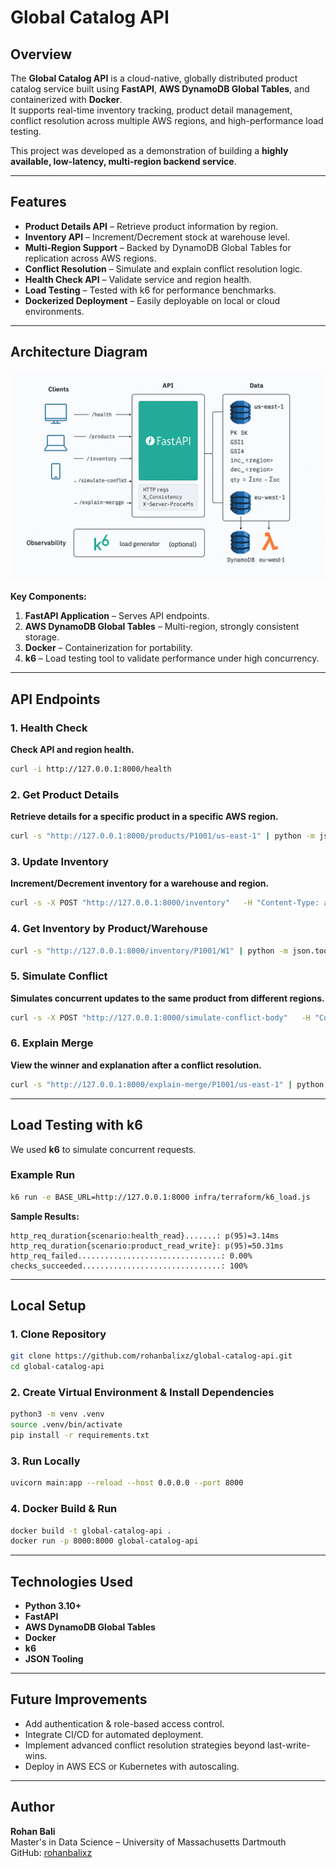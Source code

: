 # Global Catalog API

## Overview
The **Global Catalog API** is a cloud-native, globally distributed product catalog service built using **FastAPI**, **AWS DynamoDB Global Tables**, and containerized with **Docker**.  
It supports real-time inventory tracking, product detail management, conflict resolution across multiple AWS regions, and high-performance load testing.

This project was developed as a demonstration of building a **highly available, low-latency, multi-region backend service**.

---

## Features
- **Product Details API** – Retrieve product information by region.
- **Inventory API** – Increment/Decrement stock at warehouse level.
- **Multi-Region Support** – Backed by DynamoDB Global Tables for replication across AWS regions.
- **Conflict Resolution** – Simulate and explain conflict resolution logic.
- **Health Check API** – Validate service and region health.
- **Load Testing** – Tested with k6 for performance benchmarks.
- **Dockerized Deployment** – Easily deployable on local or cloud environments.

---

## Architecture Diagram
![Architecture Diagram](docs/snaps/workflow.png)

**Key Components:**
1. **FastAPI Application** – Serves API endpoints.
2. **AWS DynamoDB Global Tables** – Multi-region, strongly consistent storage.
3. **Docker** – Containerization for portability.
4. **k6** – Load testing tool to validate performance under high concurrency.

---

## API Endpoints

### 1. Health Check
**Check API and region health.**
```bash
curl -i http://127.0.0.1:8000/health
```

### 2. Get Product Details
**Retrieve details for a specific product in a specific AWS region.**
```bash
curl -s "http://127.0.0.1:8000/products/P1001/us-east-1" | python -m json.tool
```

### 3. Update Inventory
**Increment/Decrement inventory for a warehouse and region.**
```bash
curl -s -X POST "http://127.0.0.1:8000/inventory"   -H "Content-Type: application/json"   -d '{"product_id": "P1001", "warehouse_id": "W1", "region_code": "us-east-1", "inc": 10, "dec": 0}'   | python -m json.tool
```

### 4. Get Inventory by Product/Warehouse
```bash
curl -s "http://127.0.0.1:8000/inventory/P1001/W1" | python -m json.tool
```

### 5. Simulate Conflict
**Simulates concurrent updates to the same product from different regions.**
```bash
curl -s -X POST "http://127.0.0.1:8000/simulate-conflict-body"   -H "Content-Type: application/json"   -d '{"product_id":"P1001","region_code":"us-east-1","title_local":"LOCAL Aurora","price_local":129.50,"title_remote":"REMOTE Aurora","price_remote":139.00}'   | python -m json.tool
```

### 6. Explain Merge
**View the winner and explanation after a conflict resolution.**
```bash
curl -s "http://127.0.0.1:8000/explain-merge/P1001/us-east-1" | python -m json.tool
```

---

## Load Testing with k6
We used **k6** to simulate concurrent requests.

### Example Run
```bash
k6 run -e BASE_URL=http://127.0.0.1:8000 infra/terraform/k6_load.js
```

**Sample Results:**
```
http_req_duration{scenario:health_read}.......: p(95)=3.14ms
http_req_duration{scenario:product_read_write}: p(95)=50.31ms
http_req_failed................................: 0.00%
checks_succeeded...............................: 100%
```

---

## Local Setup

### 1. Clone Repository
```bash
git clone https://github.com/rohanbalixz/global-catalog-api.git
cd global-catalog-api
```

### 2. Create Virtual Environment & Install Dependencies
```bash
python3 -m venv .venv
source .venv/bin/activate
pip install -r requirements.txt
```

### 3. Run Locally
```bash
uvicorn main:app --reload --host 0.0.0.0 --port 8000
```

### 4. Docker Build & Run
```bash
docker build -t global-catalog-api .
docker run -p 8000:8000 global-catalog-api
```

---

## Technologies Used
- **Python 3.10+**
- **FastAPI**
- **AWS DynamoDB Global Tables**
- **Docker**
- **k6**
- **JSON Tooling**

---

## Future Improvements
- Add authentication & role-based access control.
- Integrate CI/CD for automated deployment.
- Implement advanced conflict resolution strategies beyond last-write-wins.
- Deploy in AWS ECS or Kubernetes with autoscaling.

---

## Author
**Rohan Bali**  
Master's in Data Science – University of Massachusetts Dartmouth  
GitHub: [rohanbalixz](https://github.com/rohanbalixz)
